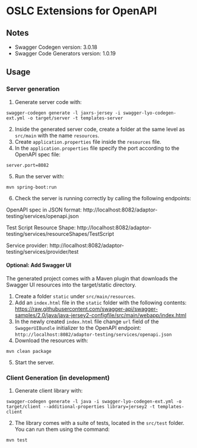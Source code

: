# OSLC Extensions for OpenAPI

## Notes

- Swagger Codegen version: 3.0.18
- Swagger Code Generators version: 1.0.19

## Usage

### Server generation

1. Generate server code with:
```ssh
swagger-codegen generate -l jaxrs-jersey -i swagger-lyo-codegen-ext.yml -o target/server -t templates-server
```
2. Inside the generated server code, create a folder at the same level as `src/main` with the name `resources`. 
3. Create `application.properties` file inside the `resources` file.
4. In the `application.properties` file specify the port according to the OpenAPI spec file:
```
server.port=8082
```
5. Run the server with:
```
mvn spring-boot:run
```
6. Check the server is running correctly by calling the following endpoints:


OpenAPI spec in JSON format: http://localhost:8082/adaptor-testing/services/openapi.json 

Test Script Resource Shape:  http://localhost:8082/adaptor-testing/services/resourceShapes/TestScript

Service provider:  http://localhost:8082/adaptor-testing/services/provider/test

#### Optional: Add Swagger UI

The generated project comes with a Maven plugin that downloads the Swagger UI resources into the target/static directory. 

1. Create a folder `static` under `src/main/resources`.
2. Add an `index.html` file in the `static` folder with the following contents: https://raw.githubusercontent.com/swagger-api/swagger-samples/2.0/java/java-jersey2-configfile/src/main/webapp/index.html
3. In the newly created `index.html` file change `url` field of the `SwaggerUIBundle` initializer to the OpenAPI endpoint: `http://localhost:8082/adaptor-testing/services/openapi.json`
4. Download the resources with:
```
mvn clean package
```
5. Start the server.

### Client Generation (in development)

1. Generate client library with:
```ssh
swagger-codegen generate -l java -i swagger-lyo-codegen-ext.yml -o target/client --additional-properties library=jersey2 -t templates-client
```
2. The library comes with a suite of tests, located in the `src/test` folder. You can run them using the command:
```ssh
mvn test
```
 
